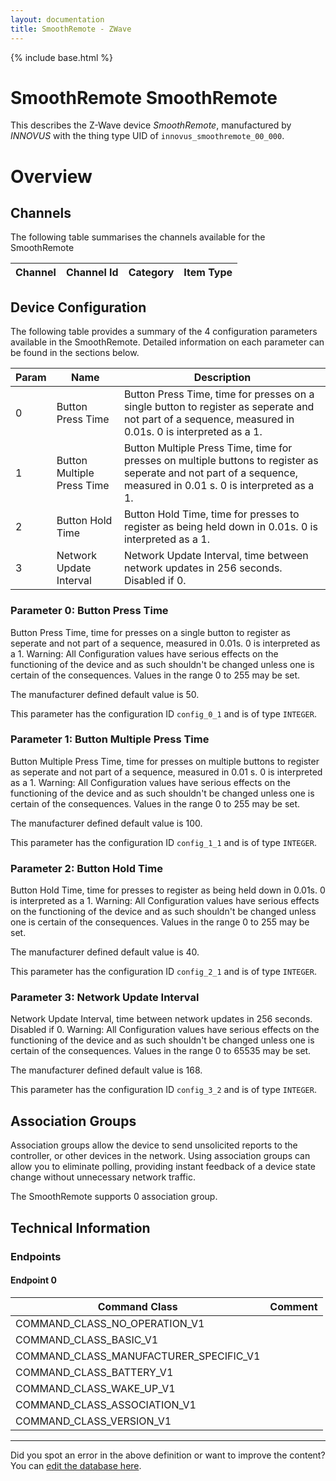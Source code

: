 ```yaml
---
layout: documentation
title: SmoothRemote - ZWave
---
```


{% include base.html %}

# SmoothRemote SmoothRemote
This describes the Z-Wave device *SmoothRemote*, manufactured by *INNOVUS* with the thing type UID of ```innovus_smoothremote_00_000```.

# Overview

## Channels
The following table summarises the channels available for the SmoothRemote

| Channel | Channel Id | Category | Item Type |
|---------|------------|----------|-----------|



## Device Configuration
The following table provides a summary of the 4 configuration parameters available in the SmoothRemote.
Detailed information on each parameter can be found in the sections below.

| Param | Name  | Description |
|-------|-------|-------------|
| 0 | Button Press Time | Button Press Time, time for presses on a single button to register as seperate and not part of a sequence, measured in 0.01s. 0 is interpreted as a 1. |
| 1 | Button Multiple Press Time | Button Multiple Press Time, time for presses on multiple buttons to register as seperate and not part of a sequence, measured in 0.01 s. 0 is interpreted as a 1. |
| 2 | Button Hold Time | Button Hold Time, time for presses to register as being held down in 0.01s. 0 is interpreted as a 1. |
| 3 | Network Update Interval | Network Update Interval, time between network updates in 256 seconds. Disabled if 0. |

### Parameter 0: Button Press Time
Button Press Time, time for presses on a single button to register as seperate and not part of a sequence, measured in 0.01s. 0 is interpreted as a 1.
Warning: All Configuration values have serious effects on the functioning of the device and as such shouldn't be changed unless one is certain of the consequences.
Values in the range 0 to 255 may be set.

The manufacturer defined default value is 50.

This parameter has the configuration ID ```config_0_1``` and is of type ```INTEGER```.


### Parameter 1: Button Multiple Press Time
Button Multiple Press Time, time for presses on multiple buttons to register as seperate and not part of a sequence, measured in 0.01 s. 0 is interpreted as a 1.
Warning: All Configuration values have serious effects on the functioning of the device and as such shouldn't be changed unless one is certain of the consequences.
Values in the range 0 to 255 may be set.

The manufacturer defined default value is 100.

This parameter has the configuration ID ```config_1_1``` and is of type ```INTEGER```.


### Parameter 2: Button Hold Time
Button Hold Time, time for presses to register as being held down in 0.01s. 0 is interpreted as a 1.
Warning: All Configuration values have serious effects on the functioning of the device and as such shouldn't be changed unless one is certain of the consequences.
Values in the range 0 to 255 may be set.

The manufacturer defined default value is 40.

This parameter has the configuration ID ```config_2_1``` and is of type ```INTEGER```.


### Parameter 3: Network Update Interval
Network Update Interval, time between network updates in 256 seconds. Disabled if 0.
Warning: All Configuration values have serious effects on the functioning of the device and as such shouldn't be changed unless one is certain of the consequences.
Values in the range 0 to 65535 may be set.

The manufacturer defined default value is 168.

This parameter has the configuration ID ```config_3_2``` and is of type ```INTEGER```.


## Association Groups
Association groups allow the device to send unsolicited reports to the controller, or other devices in the network. Using association groups can allow you to eliminate polling, providing instant feedback of a device state change without unnecessary network traffic.

The SmoothRemote supports 0 association group.

## Technical Information

### Endpoints

#### Endpoint 0

| Command Class | Comment |
|---------------|---------|
| COMMAND_CLASS_NO_OPERATION_V1| |
| COMMAND_CLASS_BASIC_V1| |
| COMMAND_CLASS_MANUFACTURER_SPECIFIC_V1| |
| COMMAND_CLASS_BATTERY_V1| |
| COMMAND_CLASS_WAKE_UP_V1| |
| COMMAND_CLASS_ASSOCIATION_V1| |
| COMMAND_CLASS_VERSION_V1| |

---

Did you spot an error in the above definition or want to improve the content?
You can [edit the database here](http://www.cd-jackson.com/index.php/zwave/zwave-device-database/zwave-device-list/devicesummary/440).
